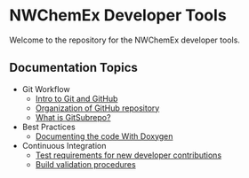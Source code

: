 NWChemEx Developer Tools
================================

Welcome to the repository for the NWChemEx developer tools.

Documentation Topics
--------------------

- Git Workflow
  - [Intro to Git and GitHub](dox/GitProcedure.md)
  - [Organization of GitHub repository](dox/GitRepo.md)
  - [What is GitSubrepo?](dox/GitSubrepo.md)
- Best Practices
  - [Documenting the code With Doxygen](dox/doxygen.md)
- Continuous Integration
  - [Test requirements for new developer contributions](dox/TestRequirements.md)
  - [Build validation procedures](dox/BuildValidation.md)

